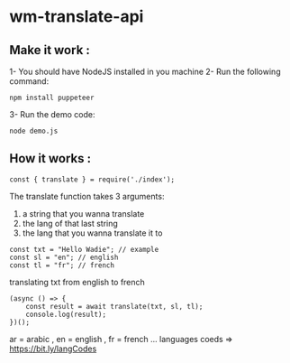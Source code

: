# wm-translate-api
 <h2> Make it work :</h2>
 
 1- You should have NodeJS installed in you machine
 2- Run the following command:
 
    npm install puppeteer
    
 3- Run the demo code:
 
    node demo.js
    
<h2> How it works :</h2>

    const { translate } = require('./index');

  The translate function takes 3 arguments:
  1) a string that you wanna translate
  2) the lang of that last string
  3) the lang that you wanna translate it to

    const txt = "Hello Wadie"; // example
    const sl = "en"; // english
    const tl = "fr"; // french

  translating txt from english to french
  
    (async () => {
        const result = await translate(txt, sl, tl);
        console.log(result);
    })();

  ar = arabic , en = english , fr = french ...
  languages coeds => https://bit.ly/langCodes
